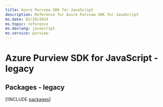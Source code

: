 ```yaml
---
title: Azure Purview SDK for JavaScript
description: Reference for Azure Purview SDK for JavaScript
ms.date: 02/28/2024
ms.topic: reference
ms.devlang: javascript
ms.service: purview
---
```

# Azure Purview SDK for JavaScript - legacy
## Packages - legacy
[!INCLUDE [packages](purview-index.md)]